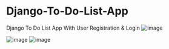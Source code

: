 # Django-To-Do-List-App
Django To Do List App With User Registration &amp; Login
![image](https://github.com/alin00r/Django-To-Do-List-App/assets/74410154/d6fef27a-a9c5-4160-810b-4b09b33058a8)

![image](https://github.com/alin00r/Django-To-Do-List-App/assets/74410154/f70aa866-dd3f-403a-a628-1110a975a2f3)
![image](https://github.com/alin00r/Django-To-Do-List-App/assets/74410154/51079c6f-5d7f-4176-af51-c8b342b2a31b)

